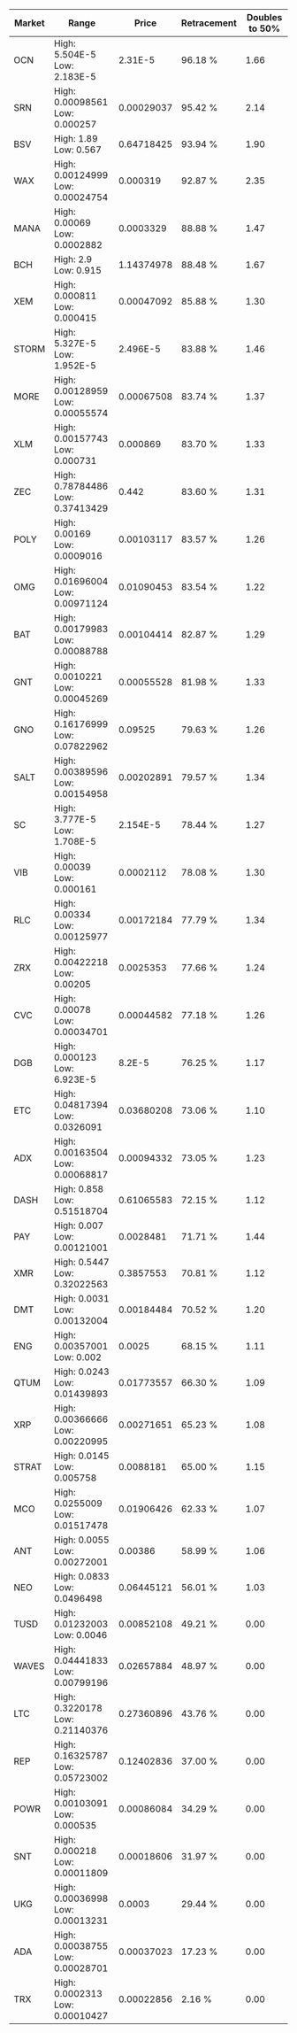 | Market | Range | Price| Retracement | Doubles to 50% |
| --- | --- | --- | --- | --- |
| OCN | High: 5.504E-5<br />Low: 2.183E-5 | 2.31E-5 | 96.18 % | 1.66 |
| SRN | High: 0.00098561<br />Low: 0.000257 | 0.00029037 | 95.42 % | 2.14 |
| BSV | High: 1.89<br />Low: 0.567 | 0.64718425 | 93.94 % | 1.90 |
| WAX | High: 0.00124999<br />Low: 0.00024754 | 0.000319 | 92.87 % | 2.35 |
| MANA | High: 0.00069<br />Low: 0.0002882 | 0.0003329 | 88.88 % | 1.47 |
| BCH | High: 2.9<br />Low: 0.915 | 1.14374978 | 88.48 % | 1.67 |
| XEM | High: 0.000811<br />Low: 0.000415 | 0.00047092 | 85.88 % | 1.30 |
| STORM | High: 5.327E-5<br />Low: 1.952E-5 | 2.496E-5 | 83.88 % | 1.46 |
| MORE | High: 0.00128959<br />Low: 0.00055574 | 0.00067508 | 83.74 % | 1.37 |
| XLM | High: 0.00157743<br />Low: 0.000731 | 0.000869 | 83.70 % | 1.33 |
| ZEC | High: 0.78784486<br />Low: 0.37413429 | 0.442 | 83.60 % | 1.31 |
| POLY | High: 0.00169<br />Low: 0.0009016 | 0.00103117 | 83.57 % | 1.26 |
| OMG | High: 0.01696004<br />Low: 0.00971124 | 0.01090453 | 83.54 % | 1.22 |
| BAT | High: 0.00179983<br />Low: 0.00088788 | 0.00104414 | 82.87 % | 1.29 |
| GNT | High: 0.0010221<br />Low: 0.00045269 | 0.00055528 | 81.98 % | 1.33 |
| GNO | High: 0.16176999<br />Low: 0.07822962 | 0.09525 | 79.63 % | 1.26 |
| SALT | High: 0.00389596<br />Low: 0.00154958 | 0.00202891 | 79.57 % | 1.34 |
| SC | High: 3.777E-5<br />Low: 1.708E-5 | 2.154E-5 | 78.44 % | 1.27 |
| VIB | High: 0.00039<br />Low: 0.000161 | 0.0002112 | 78.08 % | 1.30 |
| RLC | High: 0.00334<br />Low: 0.00125977 | 0.00172184 | 77.79 % | 1.34 |
| ZRX | High: 0.00422218<br />Low: 0.00205 | 0.0025353 | 77.66 % | 1.24 |
| CVC | High: 0.00078<br />Low: 0.00034701 | 0.00044582 | 77.18 % | 1.26 |
| DGB | High: 0.000123<br />Low: 6.923E-5 | 8.2E-5 | 76.25 % | 1.17 |
| ETC | High: 0.04817394<br />Low: 0.0326091 | 0.03680208 | 73.06 % | 1.10 |
| ADX | High: 0.00163504<br />Low: 0.00068817 | 0.00094332 | 73.05 % | 1.23 |
| DASH | High: 0.858<br />Low: 0.51518704 | 0.61065583 | 72.15 % | 1.12 |
| PAY | High: 0.007<br />Low: 0.00121001 | 0.0028481 | 71.71 % | 1.44 |
| XMR | High: 0.5447<br />Low: 0.32022563 | 0.3857553 | 70.81 % | 1.12 |
| DMT | High: 0.0031<br />Low: 0.00132004 | 0.00184484 | 70.52 % | 1.20 |
| ENG | High: 0.00357001<br />Low: 0.002 | 0.0025 | 68.15 % | 1.11 |
| QTUM | High: 0.0243<br />Low: 0.01439893 | 0.01773557 | 66.30 % | 1.09 |
| XRP | High: 0.00366666<br />Low: 0.00220995 | 0.00271651 | 65.23 % | 1.08 |
| STRAT | High: 0.0145<br />Low: 0.005758 | 0.0088181 | 65.00 % | 1.15 |
| MCO | High: 0.0255009<br />Low: 0.01517478 | 0.01906426 | 62.33 % | 1.07 |
| ANT | High: 0.0055<br />Low: 0.00272001 | 0.00386 | 58.99 % | 1.06 |
| NEO | High: 0.0833<br />Low: 0.0496498 | 0.06445121 | 56.01 % | 1.03 |
| TUSD | High: 0.01232003<br />Low: 0.0046 | 0.00852108 | 49.21 % | 0.00 |
| WAVES | High: 0.04441833<br />Low: 0.00799196 | 0.02657884 | 48.97 % | 0.00 |
| LTC | High: 0.3220178<br />Low: 0.21140376 | 0.27360896 | 43.76 % | 0.00 |
| REP | High: 0.16325787<br />Low: 0.05723002 | 0.12402836 | 37.00 % | 0.00 |
| POWR | High: 0.00103091<br />Low: 0.000535 | 0.00086084 | 34.29 % | 0.00 |
| SNT | High: 0.000218<br />Low: 0.00011809 | 0.00018606 | 31.97 % | 0.00 |
| UKG | High: 0.00036998<br />Low: 0.00013231 | 0.0003 | 29.44 % | 0.00 |
| ADA | High: 0.00038755<br />Low: 0.00028701 | 0.00037023 | 17.23 % | 0.00 |
| TRX | High: 0.0002313<br />Low: 0.00010427 | 0.00022856 | 2.16 % | 0.00 |
